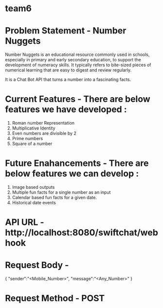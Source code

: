 # team6

# Problem Statement - Number Nuggets

Number Nuggets is an educational resource commonly used in schools, especially in primary and early secondary education, to support the development of numeracy skills. It typically refers to bite-sized pieces of numerical learning that are easy to digest and review regularly. 

It is a Chat Bot API that turns a number into a fascinating facts.

# Current Features - There are below features we have developed :
1. Roman number Representation
2. Multiplicative Identity
3. Even numbers are divisible by 2
4. Prime numbers
5. Square of a number

# Future Enahancements - There are below features we can develop :
1. Image based outputs
2. Multiple fun facts for a single number as an input
3. Calendar based fun facts for a given date.
4. Historical date events

# API URL - http://localhost:8080/swiftchat/webhook
# Request Body -
{
    "sender":"<Mobile_Number>‬",
    "message":"<Any_Number>"
}
# Request Method - POST
